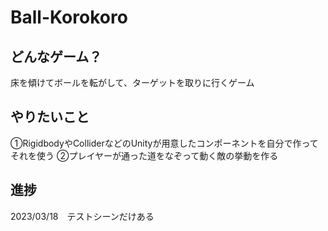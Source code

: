 # Ball-Korokoro
## どんなゲーム？
床を傾けてボールを転がして、ターゲットを取りに行くゲーム

## やりたいこと
①RigidbodyやColliderなどのUnityが用意したコンポーネントを自分で作ってそれを使う
②プレイヤーが通った道をなぞって動く敵の挙動を作る

## 進捗
2023/03/18　テストシーンだけある
